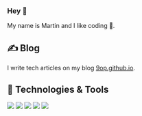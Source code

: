 ### Hey 👋

My name is Martin and I like coding 🌱.


## ✍️ Blog

I write tech articles on my blog [9op.github.io](9op.github.io).

## 🔧 Technologies & Tools
![](https://img.shields.io/badge/Code-Python-informational?style=flat&logo=python&logoColor=white&color=ff8a33)
![](https://img.shields.io/badge/Code-TypesScript-informational?style=flat&logo=typescript&logoColor=white&color=ff8a33)
![](https://img.shields.io/badge/Code-Golang-informational?style=flat&logo=go&logoColor=white&color=ff8a33)
![](https://img.shields.io/badge/Tools-PostgreSQL-informational?style=flat&logo=postgresql&logoColor=white&color=ff8a33)
![](https://img.shields.io/badge/Tools-Docker-informational?style=flat&logo=docker&logoColor=white&color=ff8a33)

